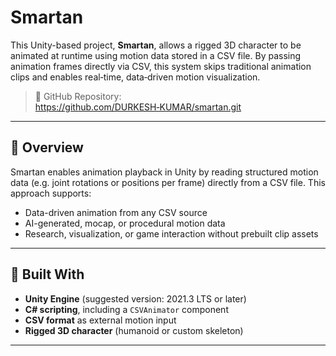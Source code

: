 # Smartan

This Unity-based project, **Smartan**, allows a rigged 3D character to be animated at runtime using motion data stored in a CSV file. By passing animation frames directly via CSV, this system skips traditional animation clips and enables real‑time, data‑driven motion visualization.

> 🔗 GitHub Repository: https://github.com/DURKESH‑KUMAR/smartan.git

---

## 🚀 Overview

Smartan enables animation playback in Unity by reading structured motion data (e.g. joint rotations or positions per frame) directly from a CSV file. This approach supports:

- Data-driven animation from any CSV source
- AI-generated, mocap, or procedural motion data
- Research, visualization, or game interaction without prebuilt clip assets

---

## 🧰 Built With

- **Unity Engine** (suggested version: 2021.3 LTS or later)  
- **C# scripting**, including a `CSVAnimator` component  
- **CSV format** as external motion input  
- **Rigged 3D character** (humanoid or custom skeleton)  

---
